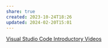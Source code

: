 ```yaml
---
share: true
created: 2023-10-24T18:26
updated: 2024-02-20T15:01
---
```

[Visual Studio Code Introductory Videos](https://code.visualstudio.com/docs/getstarted/introvideos)

